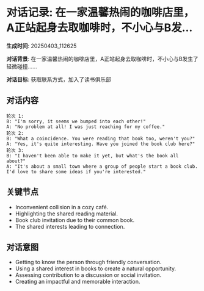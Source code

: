 # 对话记录: 在一家温馨热闹的咖啡店里，A正站起身去取咖啡时，不小心与B发...

**生成时间**: 20250403_112625

**对话背景**: 在一家温馨热闹的咖啡店里，A正站起身去取咖啡时，不小心与B发生了轻微碰撞......

**对话目标**: 获取联系方式，加入了读书俱乐部

## 对话内容

```
轮次 1:
B: "I'm sorry, it seems we bumped into each other!"
A: "No problem at all! I was just reaching for my coffee."
轮次 2:
B: "What a coincidence. You were reading that book too, weren't you?"
A: "Yes, it's quite interesting. Have you joined the book club here?"
轮次 3:
B: "I haven't been able to make it yet, but what's the book all about?"
A: "It's about a small town where a group of people start a book club. I'd love to share some ideas if you're interested."
```

## 关键节点

- Inconvenient collision in a cozy café.
- Highlighting the shared reading material.
- Book club invitation due to their common book.
- The shared interests leading to connection.

## 对话意图

- Getting to know the person through friendly conversation.
- Using a shared interest in books to create a natural opportunity.
- Assessing contribution to a discussion or social invitation.
- Creating an impactful and memorable interaction.
